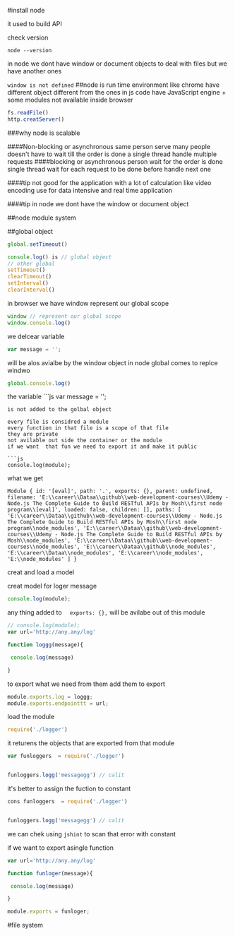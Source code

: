 

#install node

it used to build API


check version

`node --version`


in node we dont have window or document objects to deal with files but we have another ones

`window is not defined`
##node  is
run time environment like chrome
have different object different from the ones in js code
have JavaScript engine + some modules not available inside browser
```js
fs.readFile()
http.creatServer()

```
###why node is scalable

####Non-blocking or asynchronous
same person serve many people doesn't have to wait till the order is done
a single thread handle multiple requests
####blocking or asynchronous
person wait for the order is done
single thread wait for each request to be done before handle next one

####tip
not good for the application with a lot of calculation like video encoding
use for data intensive and real time application

####tip
in node we dont have the window or document object

##node module system

##global object

```js
global.setTimeout()
```
```js
console.log() is // global object
// other global
setTimeout()
clearTimeout()
setInterval()
clearInterval()
```

in browser we have window represent our global scope
```js
window // represent our global scope
window.console.log()
```

we delcear variable

```js
var message = '';
```
will be alos avialbe by the window object
in node global comes to replce windwo

```js
global.console.log()
```
the variable ```js
var message = '';
```
is not added to the golbal object

every file is considred a module
every function in that file is a scope of that file
they are private
not avilable out side the container or the module
if we want  that fun we need to export it and make it public

```js
console.log(module);
```

what we get

`
Module {
  id: '[eval]',
  path: '.',
  exports: {},
  parent: undefined,
  filename: 'E:\\career\\Dataa\\github\\web-development-courses\\Udemy - Node.js The Complete Guide to Build RESTful APIs by Mosh\\first node program\\[eval]',
  loaded: false,
  children: [],
  paths: [
    'E:\\career\\Dataa\\github\\web-development-courses\\Udemy - Node.js The Complete Guide to Build RESTful APIs by Mosh\\first node program\\node_modules',
    'E:\\career\\Dataa\\github\\web-development-courses\\Udemy - Node.js The Complete Guide to Build RESTful APIs by Mosh\\node_modules',
    'E:\\career\\Dataa\\github\\web-development-courses\\node_modules',
    'E:\\career\\Dataa\\github\\node_modules',
    'E:\\career\\Dataa\\node_modules',
    'E:\\career\\node_modules',
    'E:\\node_modules'
  ]
}
`


creat and load a model

creat model for loger message
```js
console.log(module);
```
any thing added to `  exports: {},` will be avilabe out of this module
```js
// console.log(module);
var url='http://any.any/log'

function loggg(message){

 console.log(message)

}
```
to export what we need from them add them to export

```js
module.exports.log = loggg;
module.exports.endpointtt = url;
```

load the module

```js
require('./logger')
```
it returens the objects that are exported from that module

```js
var funloggers  = require('./logger')


funloggers.logg('messagegg') // calit

```


it's better to assign the fuction to constant

```js
cons funloggers  = require('./logger')


funloggers.logg('messagegg') // calit
```

we can chek using
`jshint`
to scan that error with constant

if we want to export asingle function
```js
var url='http://any.any/log'

function funloger(message){

 console.log(message)

}

module.exports = funloger;

```
#file system
